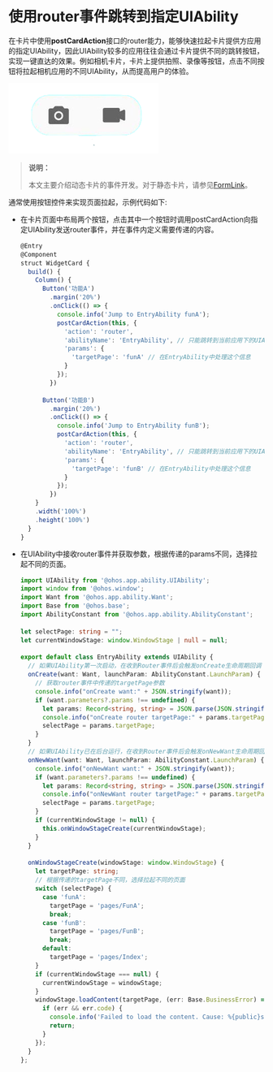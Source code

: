 # 使用router事件跳转到指定UIAbility

在卡片中使用**postCardAction**接口的router能力，能够快速拉起卡片提供方应用的指定UIAbility，因此UIAbility较多的应用往往会通过卡片提供不同的跳转按钮，实现一键直达的效果。例如相机卡片，卡片上提供拍照、录像等按钮，点击不同按钮将拉起相机应用的不同UIAbility，从而提高用户的体验。

![WidgerCameraCard](figures/WidgerCameraCard.png)

> **说明：**
>
> 本文主要介绍动态卡片的事件开发。对于静态卡片，请参见[FormLink](../../application-dev/reference/arkui-ts/ts-container-formlink.md)。


通常使用按钮控件来实现页面拉起，示例代码如下:


- 在卡片页面中布局两个按钮，点击其中一个按钮时调用postCardAction向指定UIAbility发送router事件，并在事件内定义需要传递的内容。
  
  ```ts
  @Entry
  @Component
  struct WidgetCard {
    build() {
      Column() {
        Button('功能A')
          .margin('20%')
          .onClick(() => {
            console.info('Jump to EntryAbility funA');
            postCardAction(this, {
              'action': 'router',
              'abilityName': 'EntryAbility', // 只能跳转到当前应用下的UIAbility
              'params': {
                'targetPage': 'funA' // 在EntryAbility中处理这个信息
              }
            });
          })
  
        Button('功能B')
          .margin('20%')
          .onClick(() => {
            console.info('Jump to EntryAbility funB');
            postCardAction(this, {
              'action': 'router',
              'abilityName': 'EntryAbility', // 只能跳转到当前应用下的UIAbility
              'params': {
                'targetPage': 'funB' // 在EntryAbility中处理这个信息
              }
            });
          })
      }
      .width('100%')
      .height('100%')
    }
  }
  ```

- 在UIAbility中接收router事件并获取参数，根据传递的params不同，选择拉起不同的页面。
  
  ```ts
  import UIAbility from '@ohos.app.ability.UIAbility';
  import window from '@ohos.window';
  import Want from '@ohos.app.ability.Want';
  import Base from '@ohos.base';
  import AbilityConstant from '@ohos.app.ability.AbilityConstant';
  
  let selectPage: string = "";
  let currentWindowStage: window.WindowStage | null = null;

  export default class EntryAbility extends UIAbility {
    // 如果UIAbility第一次启动，在收到Router事件后会触发onCreate生命周期回调
    onCreate(want: Want, launchParam: AbilityConstant.LaunchParam) {
      // 获取router事件中传递的targetPage参数
      console.info("onCreate want:" + JSON.stringify(want));
      if (want.parameters?.params !== undefined) {
        let params: Record<string, string> = JSON.parse(JSON.stringify(want.parameters?.params));
        console.info("onCreate router targetPage:" + params.targetPage);
        selectPage = params.targetPage;
      }
    }
    // 如果UIAbility已在后台运行，在收到Router事件后会触发onNewWant生命周期回调
    onNewWant(want: Want, launchParam: AbilityConstant.LaunchParam) {
      console.info("onNewWant want:" + JSON.stringify(want));
      if (want.parameters?.params !== undefined) {
        let params: Record<string, string> = JSON.parse(JSON.stringify(want.parameters?.params));
        console.info("onNewWant router targetPage:" + params.targetPage);
        selectPage = params.targetPage;
      }
      if (currentWindowStage != null) {
        this.onWindowStageCreate(currentWindowStage);
      }
    }

    onWindowStageCreate(windowStage: window.WindowStage) {
      let targetPage: string;
      // 根据传递的targetPage不同，选择拉起不同的页面
      switch (selectPage) {
        case 'funA':
          targetPage = 'pages/FunA';
          break;
        case 'funB':
          targetPage = 'pages/FunB';
          break;
        default:
          targetPage = 'pages/Index';
      }
      if (currentWindowStage === null) {
        currentWindowStage = windowStage;
      }
      windowStage.loadContent(targetPage, (err: Base.BusinessError) => {
        if (err && err.code) {
          console.info('Failed to load the content. Cause: %{public}s', JSON.stringify(err));
          return;
        }
      });
    }
  };
  ```
